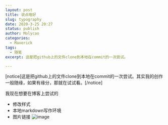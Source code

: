 ```yaml
---
layout: post
title: 说点啥好
slug: typography
date: 2020-3-25 20:27
status: publish
author: Molycao
categories: 
  - Maverick
tags:
  - 随笔
excerpt: 这是把github上的文件clone到本地在commit的一次尝试。

---
```


[notice]这是把github上的文件clone到本地在commit的一次尝试。其实我的创作一般随缘，如果有缘分，那就在试试看。[/notice]

我现在想要在博客上尝试的
- 修改样式
- 本地markdown写作环境
- 图片链接
![image](5772D76502634715971A9C4513D3D6F5)